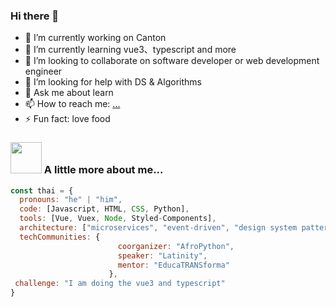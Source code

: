 ### Hi there 👋

- 🔭 I’m currently working on Canton
- 🌱 I’m currently learning vue3、typescript and more
- 👯 I’m looking to collaborate on software developer or web development engineer
- 🤔 I’m looking for help with DS & Algorithms
- 💬 Ask me about learn
- 📫 How to reach me: [...](https://qm.qq.com/cgi-bin/qm/qr?k=Q9X75V5pTaXKvtaPNlW1eKgeV7sYjZav&noverify=0&personal_qrcode_source=4)
- ⚡ Fun fact: love food

### <img src="https://media.giphy.com/media/VgCDAzcKvsR6OM0uWg/giphy.gif" width="50"> A little more about me...  

```javascript
const thai = {
  pronouns: "he" | "him",
  code: [Javascript, HTML, CSS, Python],
  tools: [Vue, Vuex, Node, Styled-Components],
  architecture: ["microservices", "event-driven", "design system pattern"],
  techCommunities: {
                        coorganizer: "AfroPython",
                        speaker: "Latinity",
                        mentor: "EducaTRANSforma"
                      },
 challenge: "I am doing the vue3 and typescript"
}
```

<!--
**2746207122/2746207122** is a ✨ _special_ ✨ repository because its `README.md` (this file) appears on your GitHub profile.

Here are some ideas to get you started:


-->
